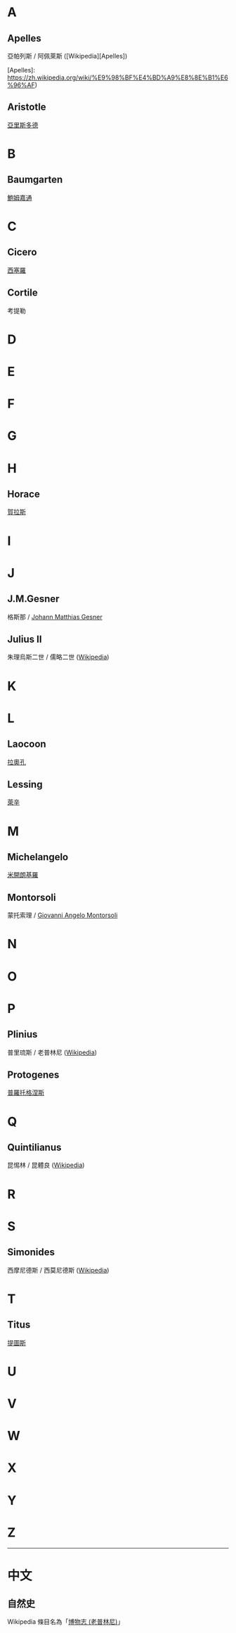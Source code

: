 A
====

## Apelles

亞帕列斯 / 阿佩萊斯 ([Wikipedia][Apelles])

[Apelles]: https://zh.wikipedia.org/wiki/%E9%98%BF%E4%BD%A9%E8%8E%B1%E6%96%AF)


## Aristotle

[亞里斯多德](https://zh.wikipedia.org/wiki/%E4%BA%9A%E9%87%8C%E5%A3%AB%E5%A4%9A%E5%BE%B7)


B
====

## Baumgarten

[鮑姆嘉通](https://zh.wikipedia.org/wiki/%E4%BA%9A%E5%8A%9B%E5%B1%B1%E5%A4%A7%C2%B7%E8%91%9B%E7%89%B9%E5%88%97%C2%B7%E9%B2%8D%E5%A7%86%E5%98%89%E9%80%9A)


C
====

## Cicero

[西塞羅](https://zh.wikipedia.org/wiki/%E8%A5%BF%E5%A1%9E%E7%BD%97)


## Cortile

考提勒


# D


# E


# F


# G


H
====

## Horace

[賀拉斯](https://zh.wikipedia.org/wiki/%E8%B4%BA%E6%8B%89%E6%96%AF)


# I


J
====

## J.M.Gesner

格斯那 / [Johann Matthias Gesner](https://en.wikipedia.org/wiki/Johann_Matthias_Gesner)


## Julius II

朱理烏斯二世 / 儒略二世 ([Wikipedia](https://zh.wikipedia.org/wiki/%E5%84%92%E7%95%A5%E4%BA%8C%E4%B8%96))

# K


L
====

## Laocoon

[拉奧孔](https://zh.wikipedia.org/wiki/%E6%8B%89%E5%A5%A5%E5%AD%94)


## Lessing

[萊辛](https://zh.wikipedia.org/wiki/%E6%88%88%E7%89%B9%E9%9C%8D%E5%B0%94%E5%BE%B7%C2%B7%E5%9F%83%E5%A4%AB%E8%8E%B1%E5%A7%86%C2%B7%E8%8E%B1%E8%BE%9B)


M
====

## Michelangelo

[米開朗基羅](https://zh.wikipedia.org/wiki/%E7%B1%B3%E5%BC%80%E6%9C%97%E5%9F%BA%E7%BD%97)


## Montorsoli

蒙托索理 / [Giovanni Angelo Montorsoli](https://en.wikipedia.org/wiki/Giovanni_Angelo_Montorsoli)


# N


# O


P
====

## Plinius

普里琉斯 / 老普林尼 ([Wikipedia][Plinius])

[Plinius]: https://zh.wikipedia.org/wiki/%E8%80%81%E6%99%AE%E6%9E%97%E5%B0%BC


## Protogenes

[普羅托格涅斯](https://en.wikipedia.org/wiki/Protogenes)


Q
====

## Quintilianus

昆惕林 / 昆體良 ([Wikipedia][Quintilianus])

[Quintilianus]: https://zh.wikipedia.org/wiki/%E6%98%86%E6%8F%90%E5%88%A9%E5%AE%89


# R


S
====

## Simonides

西摩尼德斯 / 西莫尼德斯 ([Wikipedia][Simonides])

[Simonides]: https://zh.wikipedia.org/wiki/%E8%A5%BF%E8%8E%AB%E5%B0%BC%E5%BE%B7%E6%96%AF


T
====

## Titus

[提圖斯](https://zh.wikipedia.org/wiki/%E6%8F%90%E5%9C%96%E6%96%AF)


# U


# V


# W


# X


# Y


# Z


----------------------------------------------------------------------

中文
====

## 自然史

Wikipedia 條目名為「[博物志 (老普林尼)]」

[博物志 (老普林尼)]: https://zh.wikipedia.org/wiki/%E5%8D%9A%E7%89%A9%E5%BF%97_(%E8%80%81%E6%99%AE%E6%9E%97%E5%B0%BC)
